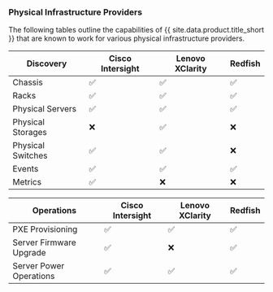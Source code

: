 ### Physical Infrastructure Providers

The following tables outline the capabilities of {{ site.data.product.title_short }} that are known to work for various physical infrastructure providers.

| Discovery         | Cisco Intersight | Lenovo XClarity | Redfish |
| ----------------- | ---------------- | --------------- | ------- |
| Chassis           | ✅               | ✅              | ✅      |
| Racks             | ✅               | ✅              | ✅      |
| Physical Servers  | ✅               | ✅              | ✅      |
| Physical Storages | ❌               | ✅              | ❌      |
| Physical Switches | ✅               | ✅              | ❌      |
| Events            | ✅               | ✅              | ✅      |
| Metrics           | ✅               | ❌              | ❌      |

| Operations              | Cisco Intersight | Lenovo XClarity | Redfish |
| ----------------------- | ---------------- | --------------- | ------- |
| PXE Provisioning        | ✅               | ✅              | ✅      |
| Server Firmware Upgrade | ✅               | ❌              | ✅      |
| Server Power Operations | ✅               | ✅              | ✅      |
